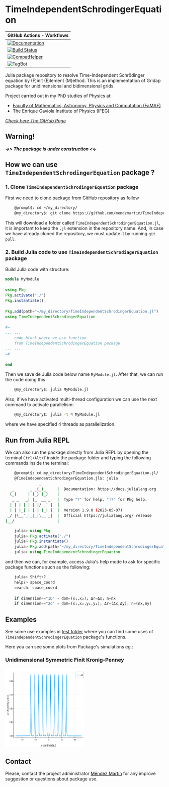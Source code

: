 # **TimeIndependentSchrodingerEquation**

| **GitHub Actions - Workflows** |
|:------------ |
| [![Documentation](https://github.com/mendzmartin/TimeIndependentSchrodingerEquation.jl/actions/workflows/documentation.yml/badge.svg)](https://github.com/mendzmartin/TimeIndependentSchrodingerEquation.jl/actions/workflows/documentation.yml) |
| [![Build Status](https://github.com/mendzmartin/TimeIndependentSchrodingerEquation.jl/actions/workflows/CI.yml/badge.svg?branch=main)](https://github.com/mendzmartin/TimeIndependentSchrodingerEquation.jl/actions/workflows/CI.yml?query=branch%3Amain) |
| [![CompatHelper](https://github.com/mendzmartin/TimeIndependentSchrodingerEquation.jl/actions/workflows/CompatHelper.yml/badge.svg)](https://github.com/mendzmartin/TimeIndependentSchrodingerEquation.jl/actions/workflows/CompatHelper.yml) |
| [![TagBot](https://github.com/mendzmartin/TimeIndependentSchrodingerEquation.jl/actions/workflows/TagBot.yml/badge.svg)](https://github.com/mendzmartin/TimeIndependentSchrodingerEquation.jl/actions/workflows/TagBot.yml) |

<!-- [![Codecov](https://app.codecov.io/gh/mendzmartin/TimeIndependentSchrodingerEquation.jl/branch/main/graph/badge.svg)](https://app.codecov.io/gh/mendzmartin/TimeIndependentSchrodingerEquation.jl) -->

Julia package repository to resolve Time-Independent Schrödinger equation by (F)init (E)lement (M)ethod. This is an implementation of Gridap package for unidimensional and bidimensional grids.

Project carried out in my PhD studies of Physics at:
* [Faculty of Mathematics, Astronomy, Physics and Computation (FaMAF)](https://www.famaf.unc.edu.ar/)
* The Enrique Gaviola Institute of Physics (IFEG)

[*Check here The GitHub Page*](https://mendzmartin.github.io/TimeIndependentSchrodingerEquation.jl/)

## **Warning!**
***->> The package is under construction <<-***

## **How we can use `TimeIndependentSchrodingerEquation` package ?**
### **1. Clone `TimeIndependentSchrodingerEquation` package**

First we need to clone package from GitHub repository as follow
```bash
    @prompt$: cd ~/my_directory/
    @my_directory$: git clone https://github.com/mendzmartin/TimeIndependentSchrodingerEquation.jl.git
```

This will download a folder called `TimeIndependentSchrodingerEquation.jl`, it is important to keep the `.jl` extension in the repository name. And, in case we have already cloned the repository, we must update it by running `git pull`.

### **2. Build Julia code to use `TimeIndependentSchrodingerEquation` package**
Build Julia code with structure:
```julia
module MyModule

using Pkg
Pkg.activate("./")
Pkg.instantiate()

Pkg.add(path="~/my_directory/TimeIndependentSchrodingerEquation.jl")
using TimeIndependentSchrodingerEquation

#=
... ...
    code block where we use function
    from TimeIndependentSchrodingerEquation package
... ....
=#

end
```
Then we save de Julia code below name `MyModule.jl`. After that, we can run the code doing this
```bash
    @my_directory$: julia MyModule.jl
```
Also, if we have activated multi-thread configuration we can use the next command to activate parallelism:
```bash
    @my_directory$: julia -t 4 MyModule.jl
```
where we have specified 4 threads as parallelization.

## Run from Julia REPL
We can also run the package directly from Julia REPL by opening the terminal `Ctrl+Alt+T` inside the package folder and typing the following commands inside the terminal:
```bash
    @prompt$: cd my_directory/TimeIndependentSchrodingerEquation.jl/
    @TimeIndependentSchrodingerEquation.jl$: julia
               _
   _       _ _(_)_     |  Documentation: https://docs.julialang.org
  (_)     | (_) (_)    |
   _ _   _| |_  __ _   |  Type "?" for help, "]?" for Pkg help.
  | | | | | | |/ _` |  |
  | | |_| | | | (_| |  |  Version 1.9.0 (2023-05-07)
 _/ |\__'_|_|_|\__'_|  |  Official https://julialang.org/ release
|__/                   |
```
```julia
    julia> using Pkg
    julia> Pkg.activate("./")
    julia> Pkg.instantiate()
    julia> Pkg.add(path="~/my_directory/TimeIndependentSchrodingerEquation.jl")
    julia> using TimeIndependentSchrodingerEquation
```
and then we can, for example, access Julia's help mode to ask for specific package functions such as the following:
```julia
    julia> Shift+?
    help?> space_coord
    search: space_coord

    if dimension=="1D" ⇒ dom=(x₁,x₂); Δr=Δx; n=nx
    if dimension=="2d" ⇒ dom=(x₁,x₂,y₁,y₂); Δr=(Δx,Δy); n=(nx,ny)
```

## **Examples**
See some use examples in [test folder](https://github.com/mendzmartin/TimeIndependentSchrodingerEquation.jl/tree/main/test) where you can find some uses of `TimeIndependentSchrodingerEquation` package's functions.

Here you can see some plots from Package's simulations eg.:

### Unidimensional Symmetric Finit Kronig-Penney
<img src="/images/kp1d_e10.png" alt="Unidimensional Symmetric Finit Kronig-Penney" style="height: 250px; width:250px;"/>



## **Contact**
Please, contact the project administrator [Méndez Martín](mailto:martinmendez@mi.unc.edu.ar) for any improve suggestion or questions about package use.